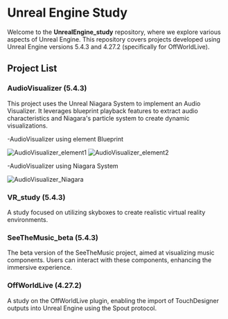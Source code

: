   # Unreal Engine Study

Welcome to the **UnrealEngine_study** repository, where we explore various aspects of Unreal Engine. This repository covers projects developed using Unreal Engine versions 5.4.3 and 4.27.2 (specifically for OffWorldLive).

## Project List

### AudioVisualizer (5.4.3)
  This project uses the Unreal Niagara System to implement an Audio Visualizer. It leverages blueprint playback features to extract audio characteristics and Niagara's particle system to create dynamic visualizations.

  -AudioVisualizer using element Blueprint

  ![AudioVisualizer_element1](https://github.com/user-attachments/assets/97a5a0b0-40e9-459b-9ad8-90f20dbcb8f1)
  ![AudioVisualizer_element2](https://github.com/user-attachments/assets/a6243345-b8bc-4afe-b716-ec7bd6c4df9d)

  -AudioVisualizer using Niagara System

  ![AudioVisualizer_Niagara](https://github.com/user-attachments/assets/31d11c51-d860-404a-a84b-81b76584d419)

### VR_study (5.4.3)
A study focused on utilizing skyboxes to create realistic virtual reality environments.

### SeeTheMusic_beta (5.4.3)
The beta version of the SeeTheMusic project, aimed at visualizing music components. Users can interact with these components, enhancing the immersive experience.

### OffWorldLive (4.27.2)
A study on the OffWorldLive plugin, enabling the import of TouchDesigner outputs into Unreal Engine using the Spout protocol.
